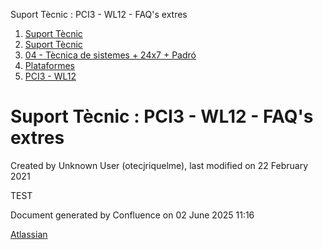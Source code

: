 Suport Tècnic : PCI3 - WL12 - FAQ's extres  

1.  [Suport Tècnic](index.md)
2.  [Suport Tècnic](13893782.md)
3.  [04 - Tècnica de sistemes + 24x7 + Padró](26313202.md)
4.  [Plataformes](Plataformes_41520520.md)
5.  [PCI3 - WL12](PCI3---WL12_41520942.md)

Suport Tècnic : PCI3 - WL12 - FAQ's extres
==========================================

Created by Unknown User (otecjriquelme), last modified on 22 February 2021

TEST

Document generated by Confluence on 02 June 2025 11:16

[Atlassian](http://www.atlassian.com/)